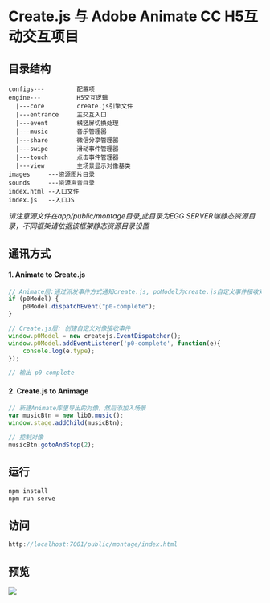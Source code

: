# Create.js 与 Adobe Animate CC H5互动交互项目


## 目录结构
```shell
configs---         配置项
engine---          H5交互逻辑
  |---core         create.js引擎文件
  |---entrance     主交互入口
  |---event        横竖屏切换处理
  |---music        音乐管理器
  |---share        微信分享管理器
  |---swipe        滑动事件管理器
  |---touch        点击事件管理器
  |---view         主场景显示对像基类
images     ---资源图片目录
sounds     ---资源声音目录
index.html --入口文件
index.js   --入口JS
```
*请注意源文件在app/public/montage目录,此目录为EGG SERVER端静态资源目录，不同框架请依据该框架静态资源目录设置*


## 通讯方式
#### 1. Animate to Create.js
```js
// Animate层:通过派发事件方式通知create.js, poModel为create.js自定义事件接收对像
if (p0Model) {
	p0Model.dispatchEvent("p0-complete");
}

// Create.js层: 创建自定义对像接收事件
window.p0Model = new createjs.EventDispatcher();
window.p0Model.addEventListener('p0-complete', function(e){
    console.log(e.type); 
});

// 输出 p0-complete
```

#### 2. Create.js to Animage
```js
// 新建Animate库里导出的对像，然后添加入场景
var musicBtn = new lib0.music();
window.stage.addChild(musicBtn);

// 控制对像
musicBtn.gotoAndStop(2);
```

## 运行
```js
npm install
npm run serve
```

## 访问
```js
http://localhost:7001/public/montage/index.html
```

## 预览
<img src='app/public/montage/Animation.gif'>
